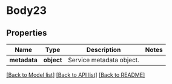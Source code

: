 # Body23

## Properties
Name | Type | Description | Notes
------------ | ------------- | ------------- | -------------
**metadata** | **object** | Service metadata object. | 

[[Back to Model list]](../README.md#documentation-for-models) [[Back to API list]](../README.md#documentation-for-api-endpoints) [[Back to README]](../README.md)


